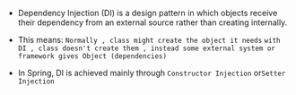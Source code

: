 
- Dependency Injection (DI) is a design pattern in which objects receive their dependency from an external source rather than creating internally.
- This means:
	`Normally , class might create the object it needs`
	`with DI , class doesn't create them , instead some external system or framework gives Object (dependencies)`

- In Spring, DI is achieved mainly through `Constructor Injection` or`Setter Injection` 